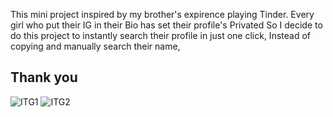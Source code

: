 This mini project inspired by my brother's expirence playing Tinder.
Every girl who put their IG in their Bio has set their profile's Privated
So I decide to do this project to instantly search their profile in just one click,
Instead of copying and manually search their name,

Thank you 
----------------------------------------------------------------------------------------
![ITG1](https://github.com/user-attachments/assets/420d9871-d98c-4b9e-b504-9d95b1cbca98)
![ITG2](https://github.com/user-attachments/assets/9d50d253-558f-491c-b9b9-08688bab5640)
